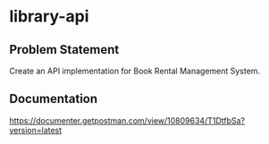 # library-api

## Problem Statement

Create an API implementation for Book Rental Management System.

## Documentation

https://documenter.getpostman.com/view/10809634/T1DtfbSa?version=latest
